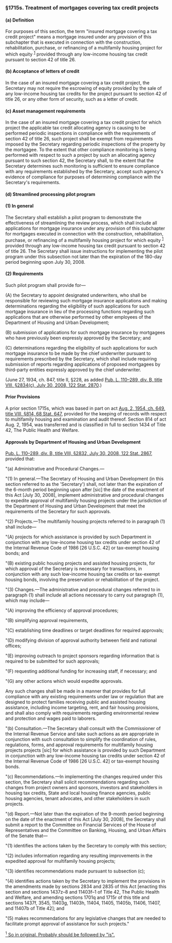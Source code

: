 ### §1715s. Treatment of mortgages covering tax credit projects ###

[]()

#### (a) Definition ####

For purposes of this section, the term "insured mortgage covering a tax credit project" means a mortgage insured under any provision of this subchapter that is executed in connection with the construction, rehabilitation, purchase, or refinancing of a multifamily housing project for which equity <sup><a href="#1715s_1_target" name="1715s_1">1</a></sup> provided through any low-income housing tax credit pursuant to section 42 of title 26.

[]()

#### (b) Acceptance of letters of credit ####

In the case of an insured mortgage covering a tax credit project, the Secretary may not require the escrowing of equity provided by the sale of any low-income housing tax credits for the project pursuant to section 42 of title 26, or any other form of security, such as a letter of credit.

[]()

#### (c) Asset management requirements ####

In the case of an insured mortgage covering a tax credit project for which project the applicable tax credit allocating agency is causing to be performed periodic inspections in compliance with the requirements of section 42 of title 26, such project shall be exempt from requirements imposed by the Secretary regarding periodic inspections of the property by the mortgagee. To the extent that other compliance monitoring is being performed with respect to such a project by such an allocating agency pursuant to such section 42, the Secretary shall, to the extent that the Secretary determines such monitoring is sufficient to ensure compliance with any requirements established by the Secretary, accept such agency's evidence of compliance for purposes of determining compliance with the Secretary's requirements.

[]()

#### (d) Streamlined processing pilot program ####

[]()

#### (1) In general ####

The Secretary shall establish a pilot program to demonstrate the effectiveness of streamlining the review process, which shall include all applications for mortgage insurance under any provision of this subchapter for mortgages executed in connection with the construction, rehabilitation, purchase, or refinancing of a multifamily housing project for which equity <sup><a href="#1715s_1_target" name="1715s_1">1</a></sup> provided through any low-income housing tax credit pursuant to section 42 of title 26. The Secretary shall issue instructions for implementing the pilot program under this subsection not later than the expiration of the 180-day period beginning upon July 30, 2008.

[]()

#### (2) Requirements ####

Such pilot program shall provide for—

[]()

(A) the Secretary to appoint designated underwriters, who shall be responsible for reviewing such mortgage insurance applications and making determinations regarding the eligibility of such applications for such mortgage insurance in lieu of the processing functions regarding such applications that are otherwise performed by other employees of the Department of Housing and Urban Development;

[]()

(B) submission of applications for such mortgage insurance by mortgagees who have previously been expressly approved by the Secretary; and

[]()

(C) determinations regarding the eligibility of such applications for such mortgage insurance to be made by the chief underwriter pursuant to requirements prescribed by the Secretary, which shall include requiring submission of reports regarding applications of proposed mortgagees by third-party entities expressly approved by the chief underwriter.

(June 27, 1934, ch. 847, title II, §228, as added [Pub. L. 110–289, div. B, title VIII, §2834(c), July 30, 2008, 122 Stat. 2870](/statviewer.htm?volume=122&page=2870).)

#### Prior Provisions ####

A prior section 1715s, which was based in part on act [Aug. 2, 1954, ch. 649, title VIII, §814, 68 Stat. 647](/statviewer.htm?volume=68&page=647), provided for the keeping of records with respect to multifamily housing and examination and audit thereof. Section 814 of act Aug. 2, 1954, was transferred and is classified in full to section 1434 of Title 42, The Public Health and Welfare.

#### Approvals by Department of Housing and Urban Development ####

[Pub. L. 110–289, div. B, title VIII, §2832, July 30, 2008, 122 Stat. 2867](/statviewer.htm?volume=122&page=2867), provided that:

"(a) Administrative and Procedural Changes.—

"(1) In general.—The Secretary of Housing and Urban Development (in this section referred to as the 'Secretary') shall, not later than the expiration of the 6-month period beginning upon after [sic] the date of the enactment of this Act [July 30, 2008], implement administrative and procedural changes to expedite approval of multifamily housing projects under the jurisdiction of the Department of Housing and Urban Development that meet the requirements of the Secretary for such approvals.

"(2) Projects.—The multifamily housing projects referred to in paragraph (1) shall include—

"(A) projects for which assistance is provided by such Department in conjunction with any low-income housing tax credits under section 42 of the Internal Revenue Code of 1986 [26 U.S.C. 42] or tax-exempt housing bonds; and

"(B) existing public housing projects and assisted housing projects, for which approval of the Secretary is necessary for transactions, in conjunction with any such low-income housing tax credits or tax-exempt housing bonds, involving the preservation or rehabilitation of the project.

"(3) Changes.—The administrative and procedural changes referred to in paragraph (1) shall include all actions necessary to carry out paragraph (1), which may include—

"(A) improving the efficiency of approval procedures;

"(B) simplifying approval requirements,

"(C) establishing time deadlines or target deadlines for required approvals;

"(D) modifying division of approval authority between field and national offices;

"(E) improving outreach to project sponsors regarding information that is required to be submitted for such approvals;

"(F) requesting additional funding for increasing staff, if necessary; and

"(G) any other actions which would expedite approvals.

Any such changes shall be made in a manner that provides for full compliance with any existing requirements under law or regulation that are designed to protect families receiving public and assisted housing assistance, including income targeting, rent, and fair housing provisions, and shall also comply with requirements regarding environmental review and protection and wages paid to laborers.

"(b) Consultation.—The Secretary shall consult with the Commissioner of the Internal Revenue Service and take such actions as are appropriate in conjunction with such consultation to simplify the coordination of rules, regulations, forms, and approval requirements for multifamily housing projects projects [sic] for which assistance is provided by such Department in conjunction with any low-income housing tax credits under section 42 of the Internal Revenue Code of 1986 [26 U.S.C. 42] or tax-exempt housing bonds.

"(c) Recommendations.—In implementing the changes required under this section, the Secretary shall solicit recommendations regarding such changes from project owners and sponsors, investors and stakeholders in housing tax credits, State and local housing finance agencies, public housing agencies, tenant advocates, and other stakeholders in such projects.

"(d) Report.—Not later than the expiration of the 9-month period beginning on the date of the enactment of this Act [July 30, 2008], the Secretary shall submit a report to the Committee on Financial Services of the House of Representatives and the Committee on Banking, Housing, and Urban Affairs of the Senate that—

"(1) identifies the actions taken by the Secretary to comply with this section;

"(2) includes information regarding any resulting improvements in the expedited approval for multifamily housing projects;

"(3) identifies recommendations made pursuant to subsection (c);

"(4) identifies actions taken by the Secretary to implement the provisions in the amendments made by sections 2834 and 2835 of this Act [enacting this section and sections 1437z–8 and 11403f–1 of Title 42, The Public Health and Welfare, and amending sections 1701q and 1715r of this title and sections 1437f, 3545, 11403g, 11403h, 11404, 11405, 11405b, 11406, 11407, and 11407b of Title 42]; and

"(5) makes recommendations for any legislative changes that are needed to facilitate prompt approval of assistance for such projects."

[<sup>1</sup> So in original. Probably should be followed by "is".](#1715s_1)